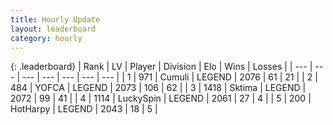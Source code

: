 ```yaml
---
title: Hourly Update
layout: leaderboard
category: hourly
---
```


{: .leaderboard}
| Rank | LV | Player | Division | Elo | Wins | Losses |
| --- | --- | --- | --- | --- | --- | --- |
| <span data-change="1">1</span> | 971 | <span title="ID: 294236">Cumuli</span> | LEGEND | <span data-change="0">2076</span> | <span data-change="0">61</span> | <span data-change="0">21</span> |
| <span data-change="-1">2</span> | 484 | <span title="ID: 650820">YOFCA</span> | LEGEND | <span data-change="-7">2073</span> | <span data-change="1">106</span> | <span data-change="1">62</span> |
| <span data-change="0">3</span> | 1418 | <span title="ID: 353063">Sktima</span> | LEGEND | <span data-change="0">2072</span> | <span data-change="0">99</span> | <span data-change="0">41</span> |
| <span data-change="0">4</span> | 1114 | <span title="ID: 498412">LuckySpin</span> | LEGEND | <span data-change="5">2061</span> | <span data-change="1">27</span> | <span data-change="0">4</span> |
| <span data-change="0">5</span> | 200 | <span title="ID: 623829">HotHarpy</span> | LEGEND | <span data-change="0">2043</span> | <span data-change="0">18</span> | <span data-change="0">5</span> |